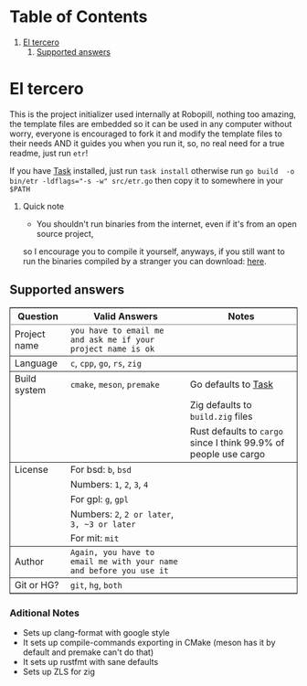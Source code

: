 
# Table of Contents

1.  [El tercero](#org165a4e5)
    1.  [Supported answers](#org717ae2b)



<a id="org165a4e5"></a>

# El tercero

This is the project initializer used internally at Robopill,
nothing too amazing, the template files are embedded 
so it can be used in any computer without worry,
everyone is encouraged to fork it 
and modify the template files to their needs
AND it guides you when you run it, so, no real
need for a true readme, just run `etr`!

If you have [Task](https://github.com/go-task/task) installed, just run `task install` otherwise run `go build  -o bin/etr -ldflags="-s -w" src/etr.go` then copy it to somewhere in your `$PATH`

1.  Quick note

    -   You shouldn't run binaries from the internet, even if it's from an open source project,
    
    so I encourage you to
    compile it yourself, anyways, if you still want to run the binaries compiled
    by a stranger you can download:
    [here](https://github.com/hyakuburns/El_Tercero/releases).


<a id="org717ae2b"></a>

## Supported answers

<table border="2" cellspacing="0" cellpadding="6" rules="groups" frame="hsides">


<colgroup>
<col  class="org-left" />

<col  class="org-left" />

<col  class="org-left" />
</colgroup>
<thead>
<tr>
<th scope="col" class="org-left">Question</th>
<th scope="col" class="org-left">Valid Answers</th>
<th scope="col" class="org-left">Notes</th>
</tr>
</thead>

<tbody>
<tr>
<td class="org-left">Project name</td>
<td class="org-left"><code>you have to email me and ask me if your project name is ok</code></td>
<td class="org-left">&#xa0;</td>
</tr>
</tbody>

<tbody>
<tr>
<td class="org-left">Language</td>
<td class="org-left"><code>c</code>, <code>cpp</code>, <code>go</code>, <code>rs</code>, <code>zig</code></td>
<td class="org-left">&#xa0;</td>
</tr>
</tbody>

<tbody>
<tr>
<td class="org-left">Build system</td>
<td class="org-left"><code>cmake</code>, <code>meson</code>, <code>premake</code></td>
<td class="org-left">Go defaults to <a href="https://github.com/go-task/task">Task</a></td>
</tr>


<tr>
<td class="org-left">&#xa0;</td>
<td class="org-left">&#xa0;</td>
<td class="org-left">Zig defaults to <code>build.zig</code> files</td>
</tr>


<tr>
<td class="org-left">&#xa0;</td>
<td class="org-left">&#xa0;</td>
<td class="org-left">Rust defaults to <code>cargo</code> since I think 99.9% of people use cargo</td>
</tr>
</tbody>

<tbody>
<tr>
<td class="org-left">License</td>
<td class="org-left">For bsd: <code>b</code>, <code>bsd</code></td>
<td class="org-left">&#xa0;</td>
</tr>


<tr>
<td class="org-left">&#xa0;</td>
<td class="org-left">Numbers: <code>1</code>, <code>2</code>, <code>3</code>, <code>4</code></td>
<td class="org-left">&#xa0;</td>
</tr>


<tr>
<td class="org-left">&#xa0;</td>
<td class="org-left">For gpl: <code>g</code>, <code>gpl</code></td>
<td class="org-left">&#xa0;</td>
</tr>


<tr>
<td class="org-left">&#xa0;</td>
<td class="org-left">Numbers: <code>2</code>, <code>2 or later</code>, <code>3, ~3 or later</code></td>
<td class="org-left">&#xa0;</td>
</tr>


<tr>
<td class="org-left">&#xa0;</td>
<td class="org-left">For mit: <code>mit</code></td>
<td class="org-left">&#xa0;</td>
</tr>
</tbody>

<tbody>
<tr>
<td class="org-left">Author</td>
<td class="org-left"><code>Again, you have to email me with your name and before you use it</code></td>
<td class="org-left">&#xa0;</td>
</tr>
</tbody>

<tbody>
<tr>
<td class="org-left">Git or HG?</td>
<td class="org-left"><code>git</code>, <code>hg</code>, <code>both</code></td>
<td class="org-left">&#xa0;</td>
</tr>
</tbody>
</table>


### Aditional Notes

-   Sets up clang-format with google style
-   It sets up compile-commands exporting in CMake (meson has it by default and premake can't do that)
-   It sets up rustfmt with sane defaults
-   Sets up ZLS for zig

